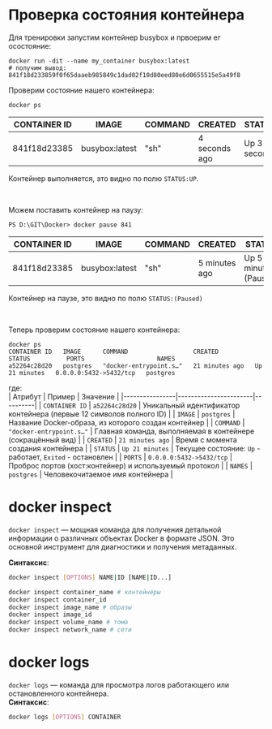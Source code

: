 # Проверка состояния контейнера

Для тренировки запустим контейнер busybox и првоерим ег осостояние:
```shell
docker run -dit --name my_container busybox:latest
# получим вывод: 841f18d233859f0f65daaeb985849c1dad02f10d80eed80e6d0655515e5a49f8
```

Проверим состояние нашего контейнера:
```shell
docker ps 
```
| CONTAINER ID | IMAGE           | COMMAND | CREATED        | STATUS        | PORTS | NAMES        |
|--------------|-----------------|---------|----------------|---------------|-------|--------------|
| 841f18d23385 | busybox:latest  | "sh"    | 4 seconds ago  | Up 3 seconds  |       | my_container |   

Контейнер выполняется, это видно по полю `STATUS:UP`.  

<br>

Можем поставить контейнер на паузу:
```shell
PS D:\GIT\Docker> docker pause 841
```
| CONTAINER ID | IMAGE           | COMMAND | CREATED       | STATUS               | PORTS | NAMES        |
|--------------|-----------------|---------|---------------|----------------------|-------|--------------|
| 841f18d23385 | busybox:latest  | "sh"    | 5 minutes ago | Up 5 minutes (Paused) |       | my_container |  

Контейнер на паузе, это видно по полю `STATUS:(Paused)`

<br>

Теперь проверим состояние нашего контейнера:  
```shell
docker ps
CONTAINER ID   IMAGE      COMMAND                  CREATED          STATUS          PORTS                    NAMES
a52264c28d20   postgres   "docker-entrypoint.s…"   21 minutes ago   Up 21 minutes   0.0.0.0:5432->5432/tcp   postgres
```  

где:  
| Атрибут         | Пример       | Значение |
|----------------|-----------------------|----------|
| `CONTAINER ID` | `a52264c28d20`        | Уникальный идентификатор контейнера (первые 12 символов полного ID) |
| `IMAGE`        | `postgres`            | Название Docker-образа, из которого создан контейнер |
| `COMMAND`      | `"docker-entrypoint.s…"` | Главная команда, выполняемая в контейнере (сокращённый вид) |
| `CREATED`      | `21 minutes ago`      | Время с момента создания контейнера |
| `STATUS`       | `Up 21 minutes`       | Текущее состояние: `Up` - работает, `Exited` - остановлен |
| `PORTS`        | `0.0.0.0:5432->5432/tcp` | Проброс портов (хост:контейнер) и используемый протокол |
| `NAMES`        | `postgres`            | Человекочитаемое имя контейнера |  

# docker inspect
`docker inspect` — мощная команда для получения детальной информации о различных объектах Docker в формате JSON. Это основной инструмент для диагностики и получения метаданных.  

**Синтаксис**:  
```bash
docker inspect [OPTIONS] NAME|ID [NAME|ID...]
```
```bash
docker inspect container_name # контейнеры
docker inspect container_id
docker inspect image_name # образы
docker inspect image_id
docker inspect volume_name # тома
docker inspect network_name # сети
```

# docker logs
`docker logs` — команда для просмотра логов работающего или остановленного контейнера.  
**Синтаксис**:  
```bash
docker logs [OPTIONS] CONTAINER
```